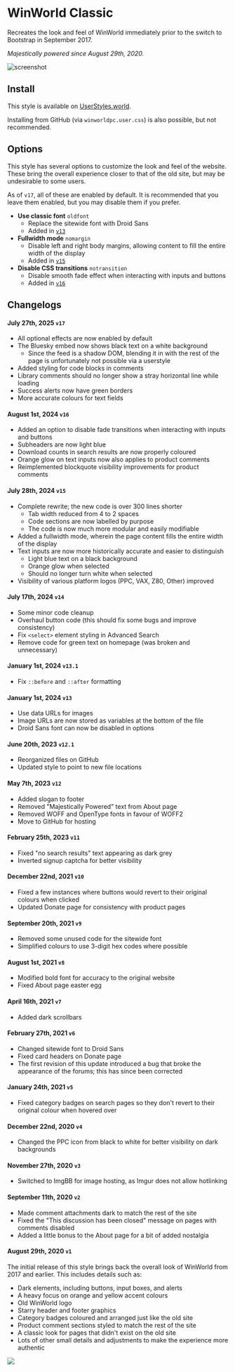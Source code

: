 # WinWorld Classic
Recreates the look and feel of WinWorld immediately prior to the switch to Bootstrap in September 2017.

*Majestically powered since August 29th, 2020.*

![screenshot](preview.png)

## Install
This style is available on [UserStyles.world](https://userstyles.world/style/512/winworld-classic).

Installing from GitHub (via `winworldpc.user.css`) is also possible, but not recommended.

## Options
This style has several options to customize the look and feel of the website. These bring the overall experience closer to that of the old site, but may be undesirable to some users.

As of `v17`, all of these are enabled by default. It is recommended that you leave them enabled, but you may disable them if you prefer.

* **Use classic font** `oldfont`
    * Replace the sitewide font with Droid Sans
    * Added in [`v13`](#january-1st-2024-v13)
* **Fullwidth mode** `nomargin`
    * Disable left and right body margins, allowing content to fill the entire width of the display
    * Added in [`v15`](#july-28th-2024-v15)
* **Disable CSS transitions** `notransition`
    * Disable smooth fade effect when interacting with inputs and buttons
    * Added in [`v16`](#august-1st-2024-v16)

## Changelogs
#### July 27th, 2025 `v17`
* All optional effects are now enabled by default
* The Bluesky embed now shows black text on a white background
    * Since the feed is a shadow DOM, blending it in with the rest of the page is unfortunately not possible via a userstyle
* Added styling for code blocks in comments
* Library comments should no longer show a stray horizontal line while loading
* Success alerts now have green borders
* More accurate colours for text fields

#### August 1st, 2024 `v16`
* Added an option to disable fade transitions when interacting with inputs and buttons
* Subheaders are now light blue
* Download counts in search results are now properly coloured
* Orange glow on text inputs now also applies to product comments
* Reimplemented blockquote visibility improvements for product comments

#### July 28th, 2024 `v15`
* Complete rewrite; the new code is over 300 lines shorter
    * Tab width reduced from 4 to 2 spaces
    * Code sections are now labelled by purpose
    * The code is now much more modular and easily modifiable
* Added a fullwidth mode, wherein the page content fills the entire width of the display
* Text inputs are now more historically accurate and easier to distinguish
    * Light blue text on a black background
    * Orange glow when selected
    * Should no longer turn white when selected
* Visibility of various platform logos (PPC, VAX, Z80, Other) improved

#### July 17th, 2024 `v14`
* Some minor code cleanup
* Overhaul button code (this should fix some bugs and improve consistency)
* Fix `<select>` element styling in Advanced Search
* Remove code for green text on homepage (was broken and unnecessary)

#### January 1st, 2024 `v13.1`
* Fix `::before` and `::after` formatting

#### January 1st, 2024 `v13`
* Use data URLs for images
* Image URLs are now stored as variables at the bottom of the file
* Droid Sans font can now be disabled in options

#### June 20th, 2023 `v12.1`
* Reorganized files on GitHub
* Updated style to point to new file locations

#### May 7th, 2023 `v12`
* Added slogan to footer
* Removed "Majestically Powered" text from About page
* Removed WOFF and OpenType fonts in favour of WOFF2
* Move to GitHub for hosting

#### February 25th, 2023 `v11`
* Fixed "no search results" text appearing as dark grey
* Inverted signup captcha for better visibility

#### December 22nd, 2021 `v10`
* Fixed a few instances where buttons would revert to their original colours when clicked
* Updated Donate page for consistency with product pages

#### September 20th, 2021 `v9`
* Removed some unused code for the sitewide font
* Simplified colours to use 3-digit hex codes where possible

#### August 1st, 2021 `v8`
* Modified bold font for accuracy to the original website
* Fixed About page easter egg

#### April 16th, 2021 `v7`
* Added dark scrollbars

#### February 27th, 2021 `v6`
* Changed sitewide font to Droid Sans
* Fixed card headers on Donate page
* The first revision of this update introduced a bug that broke the appearance of the forums; this has since been corrected

#### January 24th, 2021 `v5`
* Fixed category badges on search pages so they don't revert to their original colour when hovered over

#### December 22nd, 2020 `v4`
* Changed the PPC icon from black to white for better visibility on dark backgrounds

#### November 27th, 2020 `v3`
* Switched to ImgBB for image hosting, as Imgur does not allow hotlinking

#### September 11th, 2020 `v2`
* Made comment attachments dark to match the rest of the site
* Fixed the "This discussion has been closed" message on pages with comments disabled
* Added a little bonus to the About page for a bit of added nostalgia

#### August 29th, 2020 `v1`
The initial release of this style brings back the overall look of WinWorld from 2017 and earlier. This includes details such as:
* Dark elements, including buttons, input boxes, and alerts
* A heavy focus on orange and yellow accent colours
* Old WinWorld logo
* Starry header and footer graphics
* Category badges coloured and arranged just like the old site
* Product comment sections styled to match the rest of the site
* A classic look for pages that didn't exist on the old site
* Lots of other small details and adjustments to make the experience more authentic

![](images/mu-logo.png)
